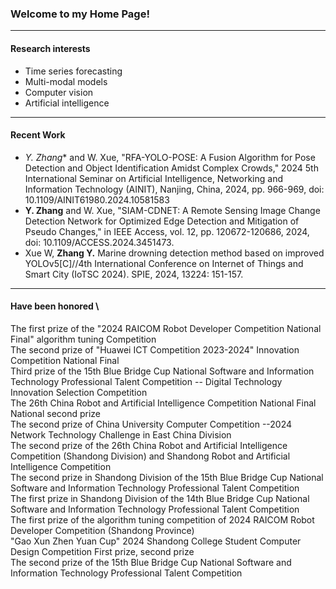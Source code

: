 ### Welcome to my Home Page!
---
#### **Research interests**
- Time series forecasting
- Multi-modal models
- Computer vision
- Artificial intelligence
---
#### Recent Work
- *Y. Zhang** and W. Xue, "RFA-YOLO-POSE: A Fusion Algorithm for Pose Detection and Object Identification Amidst Complex Crowds," 2024 5th International Seminar on Artificial Intelligence, Networking and Information Technology (AINIT), Nanjing, China, 2024, pp. 966-969, doi: 10.1109/AINIT61980.2024.10581583
- **Y. Zhang** and W. Xue, "SIAM-CDNET: A Remote Sensing Image Change Detection Network for Optimized Edge Detection and Mitigation of Pseudo Changes," in IEEE Access, vol. 12, pp. 120672-120686, 2024, doi: 10.1109/ACCESS.2024.3451473.
- Xue W, **Zhang Y.** Marine drowning detection method based on improved YOLOv5[C]//4th International Conference on Internet of Things and Smart City (IoTSC 2024). SPIE, 2024, 13224: 151-157.
---
#### Have been honored \
The first prize of the "2024 RAICOM Robot Developer Competition National Final" algorithm tuning Competition \
The second prize of "Huawei ICT Competition 2023-2024" Innovation Competition National Final \
Third prize of the 15th Blue Bridge Cup National Software and Information Technology Professional Talent Competition -- Digital Technology Innovation Selection Competition \
The 26th China Robot and Artificial Intelligence Competition National Final National second prize \
The second prize of China University Computer Competition --2024 Network Technology Challenge in East China Division \
The second prize of the 26th China Robot and Artificial Intelligence Competition (Shandong Division) and Shandong Robot and Artificial Intelligence Competition \
The second prize in Shandong Division of the 15th Blue Bridge Cup National Software and Information Technology Professional Talent Competition \
The first prize in Shandong Division of the 14th Blue Bridge Cup National Software and Information Technology Professional Talent Competition \
The first prize of the algorithm tuning competition of 2024 RAICOM Robot Developer Competition (Shandong Province) \
"Gao Xun Zhen Yuan Cup" 2024 Shandong College Student Computer Design Competition First prize, second prize \
The second prize of the 15th Blue Bridge Cup National Software and Information Technology Professional Talent Competition 
